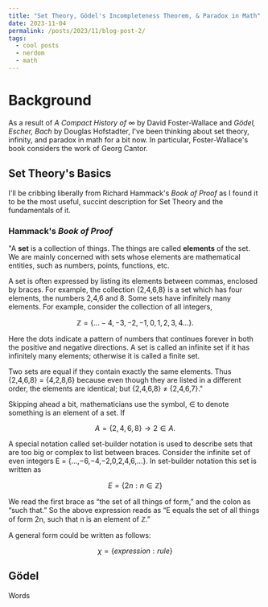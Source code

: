```yaml
---
title: "Set Theory, Gödel's Incompleteness Theorem, & Paradox in Math"
date: 2023-11-04
permalink: /posts/2023/11/blog-post-2/
tags:
  - cool posts
  - nerdom
  - math
---
```

# Background 

As a result of *A Compact History of* $\infty$ by David Foster-Wallace and *Gödel, Escher, Bach* 
by Douglas Hofstadter, I've been thinking about set theory, infinity, and paradox in math for a bit now. In particular, Foster-Wallace's
book considers the work of Georg Cantor. 

## Set Theory's Basics

I'll be cribbing liberally from Richard Hammack's *Book of Proof* as I found it to be the most useful, succint description for Set Theory and the fundamentals of it. 

### Hammack's *Book of Proof*

"A **set** is a collection of things. The things are called **elements** of the set. We
are mainly concerned with sets whose elements are mathematical entities, such as numbers, points, functions, etc.

A set is often expressed by listing its elements between commas, enclosed
by braces. For example, the collection {2,4,6,8} is a set which has four
elements, the numbers 2,4,6 and 8. Some sets have infinitely many elements.
For example, consider the collection of all integers,

$$ \mathbb{Z} = \{ ... -4, -3, -2, -1, 0, 1, 2, 3, 4 ... \}.$$

Here the dots indicate a pattern of numbers that continues forever in both
the positive and negative directions. A set is called an infinite set if it has
infinitely many elements; otherwise it is called a finite set.

Two sets are equal if they contain exactly the same elements. Thus
{2,4,6,8} = {4,2,8,6} because even though they are listed in a different order,
the elements are identical; but {2,4,6,8} $\neq$ {2,4,6,7}."

Skipping ahead a bit, mathematicians use the symbol, $\in$ to denote something is an element of a set. If

$$A = \{2,4,6,8\} \longrightarrow 2 \in A.$$

A special notation called set-builder notation is used to describe sets
that are too big or complex to list between braces. Consider the infinite set
of even integers E = {...,−6,−4,−2,0,2,4,6,...}. In set-builder notation this
set is written as

$$E = \left\{ 2n: n \in \mathbb{Z}  \right\}$$

We read the first brace as “the set of all things of form,” and the colon as
“such that.” So the above expression reads as “E equals the set of all things of form 2n, such that n is an element of $\mathbb{Z}$.”

A general form could be written as follows:

$$\chi = \left\{ expression: rule \right\}$$

## Gödel 

Words
